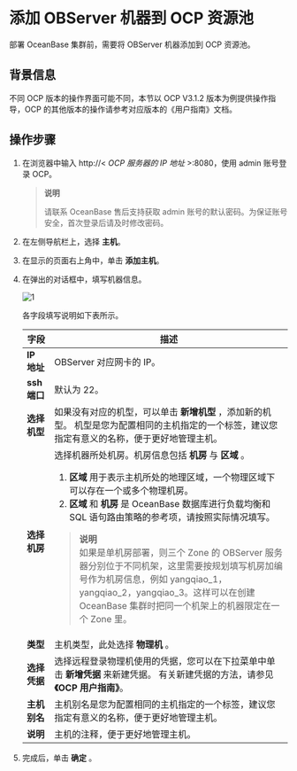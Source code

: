 # 添加 OBServer 机器到 OCP 资源池

部署 OceanBase 集群前，需要将 OBServer 机器添加到 OCP 资源池。

## 背景信息

不同 OCP 版本的操作界面可能不同，本节以 OCP V3.1.2 版本为例提供操作指导，OCP 的其他版本的操作请参考对应版本的《用户指南》文档。

## 操作步骤

1. 在浏览器中输入 http://\< *OCP 服务器的 IP 地址* \>:8080，使用 admin 账号登录 OCP。

   > **说明**
   >
   > 请联系 OceanBase 售后支持获取 admin 账号的默认密码。为保证账号安全，首次登录后请及时修改密码。

2. 在左侧导航栏上，选择 **主机**。

3. 在显示的页面右上角中，单击 **添加主机**。

4. 在弹出的对话框中，填写机器信息。

   ![1](https://help-static-aliyun-doc.aliyuncs.com/assets/img/zh-CN/7331558461/p424056.png)

   各字段填写说明如下表所示。

   |   **字段**   |                                                                                                                                                                                                              **描述**                                                                                                                                                                                                              |
   |------------|----------------------------------------------------------------------------------------------------------------------------------------------------------------------------------------------------------------------------------------------------------------------------------------------------------------------------------------------------------------------------------------------------------------------------------|
   | **IP 地址**  | OBServer 对应网卡的 IP。                                                                                                                                                                                                                                                                                                                                                                                                               |
   | **ssh 端口** | 默认为 22。                                                                                                                                                                                                                                                                                                                                                                                                                          |
   | **选择机型**   | 如果没有对应的机型，可以单击 **新增机型** ，添加新的机型。 机型是您为配置相同的主机指定的一个标签，建议您指定有意义的名称，便于更好地管理主机。                                                                                                                                                                                                                                                                                                                                      |
   | **选择机房**   | 选择机器所处机房。机房信息包括 **机房** 与 **区域** 。<ol><li> **区域** 用于表示主机所处的地理区域，一个物理区域下可以存在一个或多个物理机房。</li><li> **区域** 和 **机房** 是 OceanBase 数据库进行负载均衡和 SQL 语句路由策略的参考项，请按照实际情况填写。</li></ol>  <blockquote><b>说明</b></br>如果是单机房部署，则三个 Zone 的 OBServer 服务器分别位于不同机架，这里需要按规划填写机房加编号作为机房信息，例如 yangqiao_1，yangqiao_2，yangqiao_3。这样可以在创建 OceanBase 集群时把同一个机架上的机器限定在一个 Zone 里。</blockquote> |
   | **类型**     | 主机类型，此处选择 **物理机** 。                                                                                                                                                                                                                                                                                                                                                                                                              |
   | **选择凭据**   | 选择远程登录物理机使用的凭据，您可以在下拉菜单中单击 **新增凭据** 来新建凭据。 有关新建凭据的方法，请参见 **《OCP 用户指南》**。                                                                                                                                                                                                                                                                                                                                              |
   | **主机别名**   | 主机别名是您为配置相同的主机指定的一个标签，建议您指定有意义的名称，便于更好地管理主机。                                                                                                                                                                                                                                                                                                                                                                                     |
   | **说明**     | 主机的注释，便于更好地管理主机。                                                                                                                                                                                                                                                                                                                                                                                                                 |

5. 完成后，单击 **确定** 。
